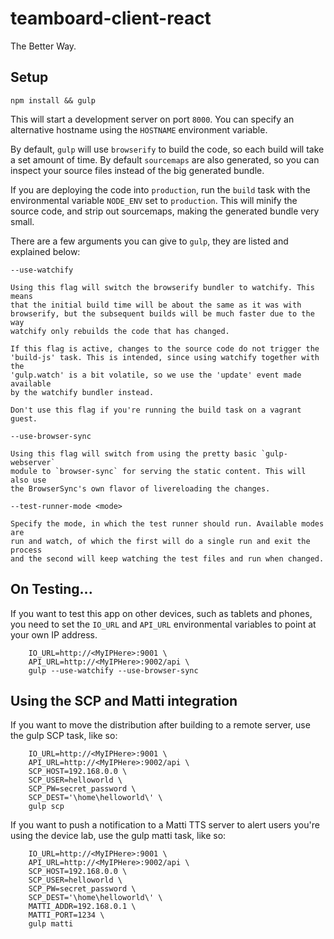 # teamboard-client-react
The Better Way.

## Setup
```
npm install && gulp
```
This will start a development server on port `8000`. You can specify an
alternative hostname using the `HOSTNAME` environment variable.

By default, `gulp` will use `browserify` to build the code, so each build will
take a set amount of time. By default `sourcemaps` are also generated, so you
can inspect your source files instead of the big generated bundle.

If you are deploying the code into `production`, run the `build` task with the
environmental variable `NODE_ENV` set to `production`. This will minify the
source code, and strip out sourcemaps, making the generated bundle very small.

There are a few arguments you can give to `gulp`, they are listed and explained
below:

	--use-watchify

	Using this flag will switch the browserify bundler to watchify. This means
	that the initial build time will be about the same as it was with
	browserify, but the subsequent builds will be much faster due to the way
	watchify only rebuilds the code that has changed.

	If this flag is active, changes to the source code do not trigger the
	'build-js' task. This is intended, since using watchify together with the
	'gulp.watch' is a bit volatile, so we use the 'update' event made available
	by the watchify bundler instead.

	Don't use this flag if you're running the build task on a vagrant guest.

	--use-browser-sync

	Using this flag will switch from using the pretty basic `gulp-webserver`
	module to `browser-sync` for serving the static content. This will also use
	the BrowserSync's own flavor of livereloading the changes.

	--test-runner-mode <mode>

	Specify the mode, in which the test runner should run. Available modes are
	run and watch, of which the first will do a single run and exit the process
	and the second will keep watching the test files and run when changed.

## On Testing...
If you want to test this app on other devices, such as tablets and phones, you
need to set the `IO_URL` and `API_URL` environmental variables to point at your
own IP address.
```
	IO_URL=http://<MyIPHere>:9001 \
	API_URL=http://<MyIPHere>:9002/api \
	gulp --use-watchify --use-browser-sync
```

## Using the SCP and Matti integration

If you want to move the distribution after building to a remote server, use the gulp SCP task, like so:

```
	IO_URL=http://<MyIPHere>:9001 \
	API_URL=http://<MyIPHere>:9002/api \
	SCP_HOST=192.168.0.0 \
	SCP_USER=helloworld \
	SCP_PW=secret_password \
	SCP_DEST='\home\helloworld\' \
	gulp scp
```

If you want to push a notification to a Matti TTS server to alert users you're using the device lab, use the gulp matti task, like so:


```
	IO_URL=http://<MyIPHere>:9001 \
	API_URL=http://<MyIPHere>:9002/api \
	SCP_HOST=192.168.0.0 \
	SCP_USER=helloworld \
	SCP_PW=secret_password \
	SCP_DEST='\home\helloworld\' \
	MATTI_ADDR=192.168.0.1 \
	MATTI_PORT=1234 \
	gulp matti
```

